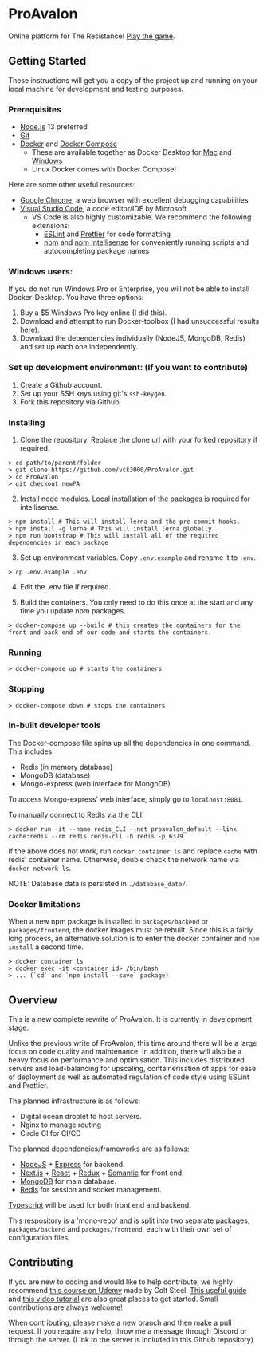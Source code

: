 # ProAvalon

Online platform for The Resistance! [Play the game](https://www.ProAvalon.com).

## Getting Started

These instructions will get you a copy of the project up and running on your local machine for development and testing purposes.

### Prerequisites

- [Node.js](https://nodejs.org/en/) 13 preferred
- [Git](https://git-scm.com/)
- [Docker](https://docs.docker.com/) and [Docker Compose](https://docs.docker.com/compose/)
  - These are available together as Docker Desktop for [Mac](https://docs.docker.com/docker-for-mac/install/) and [Windows](https://docs.docker.com/docker-for-windows/install/)
  - Linux Docker comes with Docker Compose!

Here are some other useful resources:

- [Google Chrome](https://www.google.com/chrome/), a web browser with excellent debugging capabilities
- [Visual Studio Code](https://code.visualstudio.com/), a code editor/IDE by Microsoft
  - VS Code is also highly customizable. We recommend the following extensions:
    - [ESLint](https://marketplace.visualstudio.com/items?itemName=dbaeumer.vscode-eslint) and [Prettier](https://marketplace.visualstudio.com/items?itemName=esbenp.prettier-vscode) for code formatting
    - [npm](https://marketplace.visualstudio.com/items?itemName=eg2.vscode-npm-script) and [npm Intellisense](https://marketplace.visualstudio.com/items?itemName=christian-kohler.npm-intellisense) for conveniently running scripts and autocompleting package names

### Windows users:

If you do not run Windows Pro or Enterprise, you will not be able to install Docker-Desktop. You have three options:

1. Buy a \$5 Windows Pro key online (I did this).
2. Download and attempt to run Docker-toolbox (I had unsuccessful results here).
3. Download the dependencies individually (NodeJS, MongoDB, Redis) and set up each one independently.

### Set up development environment: (If you want to contribute)

1. Create a Github account.
2. Set up your SSH keys using git's `ssh-keygen`.
3. Fork this repository via Github.

### Installing

1. Clone the repository. Replace the clone url with your forked repository if required.

```
> cd path/to/parent/folder
> git clone https://github.com/vck3000/ProAvalon.git
> cd ProAvalon
> git checkout newPA
```

2. Install node modules. Local installation of the packages is required for intellisense.

```
> npm install # This will install lerna and the pre-commit hooks.
> npm install -g lerna # This will install lerna globally
> npm run bootstrap # This will install all of the required dependencies in each package
```

3. Set up environment variables. Copy `.env.example` and rename it to `.env`.

```
> cp .env.example .env
```

4. Edit the .env file if required.

5. Build the containers. You only need to do this once at the start and any time you update npm packages.

```
> docker-compose up --build # this creates the containers for the front and back end of our code and starts the containers.
```

### Running

```
> docker-compose up # starts the containers
```

### Stopping

```
> docker-compose down # stops the containers
```

### In-built developer tools
The Docker-compose file spins up all the dependencies in one command.
This includes:
- Redis (in memory database)
- MongoDB (database)
- Mongo-express (web interface for MongoDB)

To access Mongo-express' web interface, simply go to `localhost:8081`.

To manually connect to Redis via the CLI: 
```
> docker run -it --name redis_CLI --net proavalon_default --link cache:redis --rm redis redis-cli -h redis -p 6379
```

If the above does not work, run `docker container ls` and replace `cache` with redis' container name. Otherwise, double check the network name via `docker network ls`.

NOTE: Database data is persisted in `./database_data/`.

### Docker limitations
When a new npm package is installed in `packages/backend` or `packages/frontend`, the docker images must be rebuilt. Since this is a fairly long process, an alternative solution is to enter the docker container and `npm install` a second time.

```
> docker container ls
> docker exec -it <container_id> /bin/bash
> ... (`cd` and `npm install --save` package)
```

## Overview

This is a new complete rewrite of ProAvalon. It is currently in development stage.

Unlike the previous write of ProAvalon, this time around there will be a large focus on code quality and maintenance. In addition, there will also be a heavy focus on performance and optimisation. This includes distributed servers and load-balancing for upscaling, containerisation of apps for ease of deployment as well as automated regulation of code style using ESLint and Prettier.

The planned infrastructure is as follows:

- Digital ocean droplet to host servers.
- Nginx to manage routing
- Circle CI for CI/CD

The planned dependencies/frameworks are as follows:

- [NodeJS](https://nodejs.org/en/) + [Express](https://expressjs.com/) for backend.
- [Next.js](https://nextjs.org/) + [React](https://reactjs.org/) + [Redux](https://redux.js.org/) + [Semantic](https://react.semantic-ui.com/) for front end.
- [MongoDB](https://www.mongodb.com/) for main database.
- [Redis](https://redis.io/) for session and socket management.

[Typescript](https://www.typescriptlang.org/) will be used for both front end and backend.

This respository is a 'mono-repo' and is split into two separate packages, `packages/backend` and `packages/frontend`, each with their own set of configuration files.

## Contributing

If you are new to coding and would like to help contribute, we highly recommend [this course on Udemy](https://www.udemy.com/the-web-developer-bootcamp/) made by Colt Steel. [This useful guide](https://github.com/firstcontributions/first-contributions) and [this video tutorial](https://egghead.io/courses/how-to-contribute-to-an-open-source-project-on-github) are also great places to get started. Small contributions are always welcome!

When contributing, please make a new branch and then make a pull request. If you require any help, throw me a message through Discord or through the server. (Link to the server is included in this Github repository)
